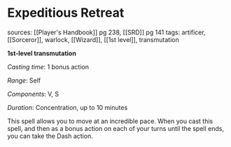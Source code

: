 # Expeditious Retreat
sources: [[Player's Handbook]] pg 238, [[SRD]] pg 141
tags: artificer, [[Sorceror]], warlock, [[Wizard]], [[1st level]], transmutation

**1st-level transmutation**

*Casting time*: 1 bonus action

*Range*: Self

*Components*: V, S

*Duration*: Concentration, up to 10 minutes

This spell allows you to move at an incredible pace. When you cast this spell, and then as a bonus action on each of your turns until the spell ends, you can take the Dash action.

